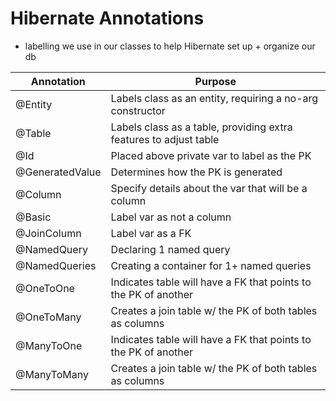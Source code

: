 # Hibernate Annotations
- labelling we use in our classes to help Hibernate set up + organize our db  

| Annotation | Purpose |
|-|-|
| @Entity | Labels class as an entity, requiring a no-arg constructor |
| @Table | Labels class as a table, providing extra features to adjust table |
| @Id | Placed above private var to label as the PK |
| @GeneratedValue | Determines how the PK is generated |
| @Column | Specify details about the var that will be a column |
| @Basic | Label var as not a column |
| @JoinColumn | Label var as a FK |
| @NamedQuery | Declaring 1 named query |
| @NamedQueries | Creating a container for 1+ named queries |
| @OneToOne | Indicates table will have a FK that points to the PK of another |
| @OneToMany | Creates a join table w/ the PK of both tables as columns |
| @ManyToOne | Indicates table will have a FK that points to the PK of another |
| @ManyToMany | Creates a join table w/ the PK of both tables as columns |  
